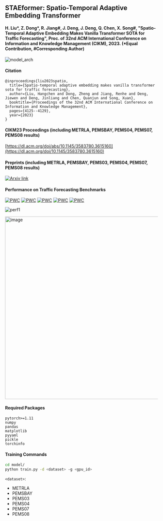 ## STAEformer: Spatio-Temporal Adaptive Embedding Transformer

#### H. Liu*, Z. Dong*, R. Jiang#, J. Deng, J. Deng, Q. Chen, X. Song#, "Spatio-Temporal Adaptive Embedding Makes Vanilla Transformer SOTA for Traffic Forecasting", Proc. of 32nd ACM International Conference on Information and Knowledge Management (CIKM), 2023. (*Equal Contribution, #Corresponding Author)

![model_arch](https://github.com/XDZhelheim/STAEformer/assets/57553691/f0620d5b-2b7f-47bc-bf76-5fccf48fae35)

#### Citation
```
@inproceedings{liu2023spatio,
  title={Spatio-temporal adaptive embedding makes vanilla transformer sota for traffic forecasting},
  author={Liu, Hangchen and Dong, Zheng and Jiang, Renhe and Deng, Jiewen and Deng, Jinliang and Chen, Quanjun and Song, Xuan},
  booktitle={Proceedings of the 32nd ACM International Conference on Information and Knowledge Management},
  pages={4125--4129},
  year={2023}
}
```

#### CIKM23 Proceedings (including METRLA, PEMSBAY, PEMS04, PEMS07, PEMS08 results)
[https://dl.acm.org/doi/abs/10.1145/3583780.3615160](https://dl.acm.org/doi/10.1145/3583780.3615160)

#### Preprints (including METRLA, PEMSBAY, PEMS03, PEMS04, PEMS07, PEMS08 results)
[![Arxiv link](https://img.shields.io/static/v1?label=arXiv&message=STAEformer&color=red&logo=arxiv)](https://arxiv.org/abs/2308.10425)

#### Performance on Traffic Forecasting Benchmarks

[![PWC](https://img.shields.io/endpoint.svg?url=https://paperswithcode.com/badge/spatio-temporal-adaptive-embedding-makes/traffic-prediction-on-pems04)](https://paperswithcode.com/sota/traffic-prediction-on-pems04?p=spatio-temporal-adaptive-embedding-makes)
[![PWC](https://img.shields.io/endpoint.svg?url=https://paperswithcode.com/badge/spatio-temporal-adaptive-embedding-makes/traffic-prediction-on-pems07)](https://paperswithcode.com/sota/traffic-prediction-on-pems07?p=spatio-temporal-adaptive-embedding-makes)
[![PWC](https://img.shields.io/endpoint.svg?url=https://paperswithcode.com/badge/spatio-temporal-adaptive-embedding-makes/traffic-prediction-on-pems08)](https://paperswithcode.com/sota/traffic-prediction-on-pems08?p=spatio-temporal-adaptive-embedding-makes)
[![PWC](https://img.shields.io/endpoint.svg?url=https://paperswithcode.com/badge/spatio-temporal-adaptive-embedding-makes/traffic-prediction-on-metr-la)](https://paperswithcode.com/sota/traffic-prediction-on-metr-la?p=spatio-temporal-adaptive-embedding-makes)
[![PWC](https://img.shields.io/endpoint.svg?url=https://paperswithcode.com/badge/spatio-temporal-adaptive-embedding-makes/traffic-prediction-on-pems-bay)](https://paperswithcode.com/sota/traffic-prediction-on-pems-bay?p=spatio-temporal-adaptive-embedding-makes)

![perf1](https://github.com/XDZhelheim/STAEformer/assets/57553691/8049bce2-9bc2-4248-a911-25468e9bbab4)

<img width="600" alt="image" src="https://github.com/XDZhelheim/STAEformer/assets/57553691/abf009aa-b145-451c-aff6-27031d60a612">

#### Required Packages

```
pytorch>=1.11
numpy
pandas
matplotlib
pyyaml
pickle
torchinfo
```

#### Training Commands

```bash
cd model/
python train.py -d <dataset> -g <gpu_id>
```

`<dataset>`:
- METRLA
- PEMSBAY
- PEMS03
- PEMS04
- PEMS07
- PEMS08
